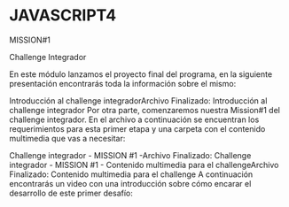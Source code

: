 # JAVASCRIPT4

MISSION#1

Challenge Integrador

En este módulo lanzamos el proyecto final del programa, en la siguiente presentación encontrarás toda la información sobre el mismo:

Introducción al challenge integradorArchivo
Finalizado: Introducción al challenge integrador
Por otra parte, comenzaremos nuestra Mission#1 del challenge integrador. En el archivo a continuación se encuentran los requerimientos para esta primer etapa y una carpeta con el contenido multimedia que vas a necesitar:

Challenge integrador - MISSION #1 -Archivo
Finalizado: Challenge integrador - MISSION #1 - 
Contenido multimedia para el challengeArchivo
Finalizado: Contenido multimedia para el challenge
A continuación encontrarás un video con una introducción sobre cómo encarar el desarrollo de este primer desafío:
